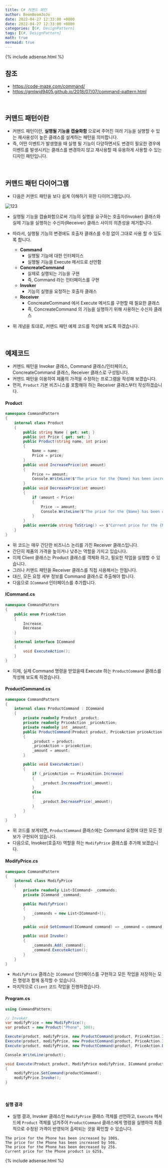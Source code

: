 ```yaml
---
title: C# 커맨드 패턴
author: BeomBeomJoJo
date: 2022-04-27 12:33:00 +0800
date: 2022-04-27 12:33:00 +0800
categories: [C#, DesignPattern]
tags: [C#, DesignPattern]
math: true
mermaid: true
---
```


{% include adsense.html %}

## **참조**
* https://code-maze.com/command/
* https://gmlwjd9405.github.io/2018/07/07/command-pattern.html

<br/>

## **커맨드 패턴이란**
* 커맨드 패턴이란, **실행될 기능을 캡슐화함** 으로써 주어진 여러 기능을 실행할 수 있는 재사용성이 높은 클래스를 설계하는 패턴을 의미합니다.
* 즉, 어떤 이벤트가 발생했을 때 실행 될 기능이 다양하면서도 변경이 필요한 경우에 이벤트를 발생시키는 클래스를 변경하지 않고 재사용할 때 유용하게 사용할 수 있는 디자인 패턴입니다. 

<br/>

## **커맨드 패턴 다이어그램**
* 다음은 커맨드 패턴을 보다 쉽게 이해하기 위한 다이어그램입니다.

![123](https://user-images.githubusercontent.com/22911504/165499734-e60cff75-952e-438d-a378-e4e6fde51047.png)

* 실행될 기능을 캡슐화함으로써 기능의 실행을 요구하는 호출자(Invoker) 클래스와 실제 기능을 실행하는 수신자(Receiver) 클래스 사이의 의존성을 제거합니다.
* 따라서, 실행될 기능의 변경에도 호출자 클래스를 수정 없이 그대로 사용 할 수 있도록 합니다.
  * **Command**
    * 실행될 기능에 대한 인터페이스
    * 실행될 기능을 Execute 메서드로 선언함
  * **ConcreateCommand**
    * 실제로 실행되는 기능을 구현
    * 즉, Command 라는 인터페이스를 구현
  * **Invoker**
    * 기능의 실행을 요청하는 호출자 클래스
  * **Receiver**
    * ConcreateCommand 에서 Execute 메서드를 구현할 때 필요한 클래스
    * 즉, ConcreateCommand 의 기능을 실행하기 위해 사용하는 수신자 클래스

* 위 개념을 토대로, 커맨드 패턴 예제 코드를 작성해 보도록 하겠습니다.
<br/>

## **예제코드**
* 커맨드 패턴을 Invoker 클래스, Command 클래스/인터페이스, ConcreateCommand 클래스, Receiver 클래스로 구성됩니다.
* 커맨드 패턴을 이용하여 제품의 가격을 수정하는 프로그램을 작성해 보겠습니다.
* 먼저, `Product` 기본 비즈니스를 포함해야 하는 Receiver 클래스부터 작성하겠습니다.

#### **Product**

```csharp
namespace CommandPattern
{
    internal class Product
    {
        public string Name { get; set; }
        public int Price { get; set; }
        public Product(string name, int price)
        {
            Name = name;
            Price = price;
        }
        public void IncreasePrice(int amount)
        {
            Price += amount;
            Console.WriteLine($"The price for the {Name} has been increased by {amount}$.");
        }
        public void DecreasePrice(int amount)
        {
            if (amount < Price)
            {
                Price -= amount;
                Console.WriteLine($"The price for the {Name} has been decreased by {amount}$.");
            }
        }
        public override string ToString() => $"Current price for the {Name} product is {Price}$.";
    }
}
```
* 위 코드는 매우 간단한 비즈니스 논리를 가진 Receiver 클래스입니다.
* 간단히 제품의 가격을 높이거나 낮추는 역할을 가지고 있습니다.
* 이제 Client 클래스는 Product 클래스를 객체화 하고, 필요한 작업을 실행할 수 있습니다.
* 그러나 커맨드 패턴을 Receiver 클래스를 직접 사용해서는 안됩니다.
* 대신, 모든 요청 세부 정보를 Command 클래스로 추출해야 합니다.
* 다음으로 `ICommand` 인터페이스를 추가합니다.

#### **ICommand.cs**

```csharp
namespace CommandPattern
{
    public enum PriceAction
    {
        Increase,
        Decrease
    }

    internal interface ICommand
    {
        void ExecuteAction();
    }
}
```

* 이제, 실제 Command 명령을 받았을때 Execute 하는 `ProductCommand` 클래스를 작성해 보도록 하겠습니다.

#### **ProductCommand.cs**

```csharp
namespace CommandPattern
{
    internal class ProductCommand : ICommand
    {
        private readonly Product _product;
        private readonly PriceAction _priceAction;
        private readonly int _amount;
        public ProductCommand(Product product, PriceAction priceAction, int amount)
        {
            _product = product;
            _priceAction = priceAction;
            _amount = amount;
        }

        public void ExecuteAction()
        {
            if (_priceAction == PriceAction.Increase)
            {
                _product.IncreasePrice(_amount);
            }
            else
            {
                _product.DecreasePrice(_amount);
            }
        }
    }
}
```
* 위 코드를 보게되면, `ProductCommand` 클래스에는 Command 요청에 대한 모든 정보가 구현되어 있습니다.
* 다음으로,  Invoker(호출자) 역할을 하는 `ModifyPrice` 클래스를 추가해 보겠습니다.

#### **ModifyPrice.cs**

```csharp
namespace CommandPattern
{
    internal class ModifyPrice
    {
        private readonly List<ICommand> _commands;
        private ICommand _command;

        public ModifyPrice()
        {
            _commands = new List<ICommand>();
        }

        public void SetCommand(ICommand command) => _command = command;

        public void Invoke()
        {
            _commands.Add(_command);
            _command.ExecuteAction();
        }
    }
}
```

* `ModifyPrice` 클래스는 `ICommand` 인터페이스를 구현하고 모든 작업을 저장하는 모든 명령과 함께 동작할 수 있습니다.
* 마지막으로 `Client` 코드 작업을 진행하겠습니다.

#### **Program.cs**

```csharp
using CommandPattern;

// Invoker
var modifyPrice = new ModifyPrice();
var product = new Product("Phone", 500);

Execute(product, modifyPrice, new ProductCommand(product, PriceAction.Increase, 100));
Execute(product, modifyPrice, new ProductCommand(product, PriceAction.Increase, 50));
Execute(product, modifyPrice, new ProductCommand(product, PriceAction.Decrease, 25));

Console.WriteLine(product);

void Execute(Product product, ModifyPrice modifyPrice, ICommand productCommand)
{
    modifyPrice.SetCommand(productCommand);
    modifyPrice.Invoke();
}
```

<br/>

#### **실행 결과**
* 실행 결과, Invoker 클래스인 `ModifyPrice` 클래스 객체를 선언하고, `Execute` 메서드에 `Product` 객체를 넘겨주어 `ProductCommand` 클래스에게 명령을 실행하여 최종적으로 수정된 가격이 반영되어 출력되는 것을 확인할 수 있습니다.

```console
The price for the Phone has been increased by 100$.
The price for the Phone has been increased by 50$.
The price for the Phone has been decreased by 25$.
Current price for the Phone product is 625$.
```

{% include adsense.html %}

